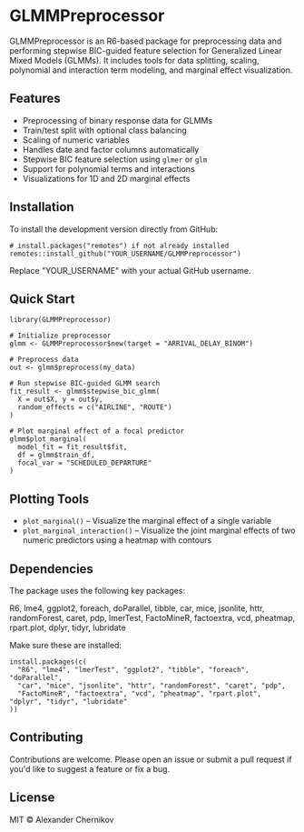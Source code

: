 GLMMPreprocessor
=================

GLMMPreprocessor is an R6-based package for preprocessing data and performing stepwise BIC-guided feature selection for Generalized Linear Mixed Models (GLMMs). It includes tools for data splitting, scaling, polynomial and interaction term modeling, and marginal effect visualization.

Features
--------

- Preprocessing of binary response data for GLMMs
- Train/test split with optional class balancing
- Scaling of numeric variables
- Handles date and factor columns automatically
- Stepwise BIC feature selection using `glmer` or `glm`
- Support for polynomial terms and interactions
- Visualizations for 1D and 2D marginal effects

Installation
------------

To install the development version directly from GitHub:

    # install.packages("remotes") if not already installed
    remotes::install_github("YOUR_USERNAME/GLMMPreprocessor")

Replace "YOUR_USERNAME" with your actual GitHub username.

Quick Start
-----------

    library(GLMMPreprocessor)

    # Initialize preprocessor
    glmm <- GLMMPreprocessor$new(target = "ARRIVAL_DELAY_BINOM")

    # Preprocess data
    out <- glmm$preprocess(my_data)

    # Run stepwise BIC-guided GLMM search
    fit_result <- glmm$stepwise_bic_glmm(
      X = out$X, y = out$y,
      random_effects = c("AIRLINE", "ROUTE")
    )

    # Plot marginal effect of a focal predictor
    glmm$plot_marginal(
      model_fit = fit_result$fit,
      df = glmm$train_df,
      focal_var = "SCHEDULED_DEPARTURE"
    )

Plotting Tools
--------------

- `plot_marginal()` – Visualize the marginal effect of a single variable
- `plot_marginal_interaction()` – Visualize the joint marginal effects of two numeric predictors using a heatmap with contours

Dependencies
------------

The package uses the following key packages:

R6, lme4, ggplot2, foreach, doParallel, tibble, car, mice, jsonlite, httr, randomForest, caret, pdp, lmerTest, FactoMineR, factoextra, vcd, pheatmap, rpart.plot, dplyr, tidyr, lubridate

Make sure these are installed:

    install.packages(c(
      "R6", "lme4", "lmerTest", "ggplot2", "tibble", "foreach", "doParallel",
      "car", "mice", "jsonlite", "httr", "randomForest", "caret", "pdp",
      "FactoMineR", "factoextra", "vcd", "pheatmap", "rpart.plot", "dplyr", "tidyr", "lubridate"
    ))

Contributing
------------

Contributions are welcome. Please open an issue or submit a pull request if you'd like to suggest a feature or fix a bug.

License
-------

MIT © Alexander Chernikov
